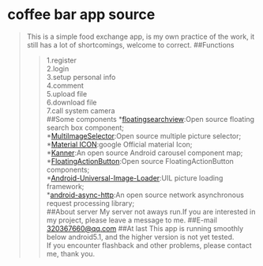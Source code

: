# coffee bar app source 
>This is a simple food exchange app, is my own practice of the work, it still has a lot of shortcomings, welcome to correct.
##Functions
>>1.register<br>
>>2.login<br>
>>3.setup personal info<br>
>>4.comment<br>
>>5.upload file<br>
>>6.download file<br>
>>7.call system camera<br>
##Some components
>>*[floatingsearchview](https://github.com/arimorty/floatingsearchview):Open source floating search box component;<br>
>>*[MultiImageSelector](https://github.com/lovetuzitong/MultiImageSelector):Open source multiple picture selector;<br>
>>*[Material ICON](https://link.jianshu.com/?t=https://design.google.com/icons/#ic_search):google Official material Icon;<br>
>>*[Kanner](https://github.com/iKrelve/Kanner):An open source Android carousel component map;<br>
>>*[FloatingActionButton](https://github.com/Clans/FloatingActionButton):Open source FloatingActionButton components;<br>
>>*[Android-Universal-Image-Loader](https://github.com/nostra13/Android-Universal-Image-Loader):UIL picture loading framework;<br>
>>*[android-async-http](http://loopj.com/android-async-http/):An open source network asynchronous request processing library;<br>
##About server
>>My server not aways run.If you are interested in my project, please leave a message to me.
##E-mail
>>320367660@qq.com
##At last
>>This app is running smoothly below android5.1, and the higher version is not yet tested.<br> If you encounter flashback and other problems, please contact me, thank you.

